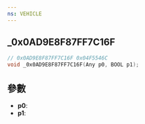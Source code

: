 ```yaml
---
ns: VEHICLE
---
```

## _0x0AD9E8F87FF7C16F

```c
// 0x0AD9E8F87FF7C16F 0x04F5546C
void _0x0AD9E8F87FF7C16F(Any p0, BOOL p1);
```


## 參數
* **p0**: 
* **p1**: 

